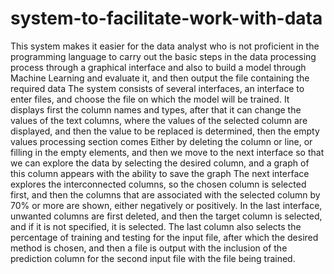 # system-to-facilitate-work-with-data
This system makes it easier for the data analyst who is not proficient in the programming language to carry out the basic steps in the data processing process through a graphical interface and also to build a model through Machine Learning and evaluate it, and then output the file containing the required data
The system consists of several interfaces, an interface to enter files, and choose the file on which the model will be trained. It displays first the column names and types, after that it can change the values of the text columns, where the values ​​of the selected column are displayed, and then the value to be replaced is determined, then the empty values processing section comes Either by deleting the column or line, or filling in the empty elements, and then we move to the next interface so that we can explore the data by selecting the desired column, and a graph of this column appears with the ability to save the graph The next interface explores the interconnected columns, so the chosen column is selected first, and then the columns that are associated with the selected column by 70% or more are shown, either negatively or positively. In the last interface, unwanted columns are first deleted, and then the target column is selected, and if it is not specified, it is selected. The last column also selects the percentage of training and testing for the input file, after which the desired method is chosen, and then a file is output with the inclusion of the prediction column for the second input file with the file being trained.

